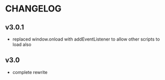 # CHANGELOG

## v3.0.1

- replaced window.onload with addEventListener to allow other scripts to load also

## v3.0

- complete rewrite
